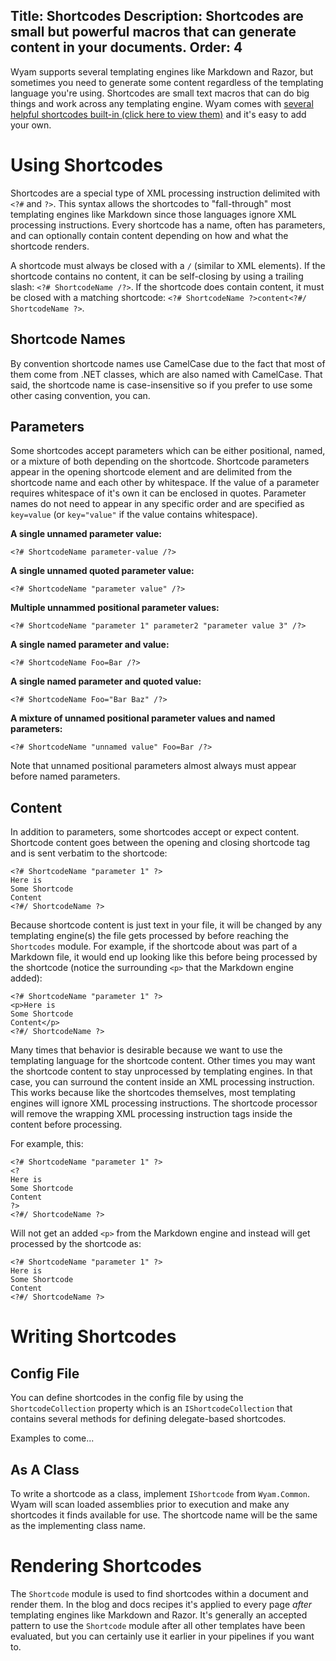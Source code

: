 Title: Shortcodes
Description: Shortcodes are small but powerful macros that can generate content in your documents.
Order: 4
---
Wyam supports several templating engines like Markdown and Razor, but sometimes you need to generate some content regardless of the templating language you're using. Shortcodes are small text macros that can do big things and work across any templating engine. Wyam comes with [several helpful shortcodes built-in (click here to view them)](/shortcodes) and it's easy to add your own.

# Using Shortcodes

Shortcodes are a special type of XML processing instruction delimited with `<?#` and `?>`. This syntax allows the shortcodes to "fall-through" most templating engines like Markdown since those languages ignore XML processing instructions. Every shortcode has a name, often has parameters, and can optionally contain content depending on how and what the shortcode renders.

A shortcode must always be closed with a `/` (similar to XML elements). If the shortcode contains no content, it can be self-closing by using a trailing slash: `<?# ShortcodeName /?>`. If the shortcode does contain content, it must be closed with a matching shortcode: `<?# ShortcodeName ?>content<?#/ ShortcodeName ?>`.

## Shortcode Names

By convention shortcode names use CamelCase due to the fact that most of them come from .NET classes, which are also named with CamelCase. That said, the shortcode name is case-insensitive so if you prefer to use some other casing convention, you can.

## Parameters

Some shortcodes accept parameters which can be either positional, named, or a mixture of both depending on the shortcode. Shortcode parameters appear in the opening shortcode element and are delimited from the shortcode name and each other by whitespace. If the value of a parameter requires whitespace of it's own it can be enclosed in quotes. Parameter names do not need to appear in any specific order and are specified as `key=value` (or `key="value"` if the value contains whitespace).

**A single unnamed parameter value:**

```
<?# ShortcodeName parameter-value /?>
```

**A single unnamed quoted parameter value:**

```
<?# ShortcodeName "parameter value" /?>
```

**Multiple unnammed positional parameter values:**

```
<?# ShortcodeName "parameter 1" parameter2 "parameter value 3" /?>
```

**A single named parameter and value:**

```
<?# ShortcodeName Foo=Bar /?>
```

**A single named parameter and quoted value:**

```
<?# ShortcodeName Foo="Bar Baz" /?>
```

**A mixture of unnamed positional parameter values and named parameters:**

```
<?# ShortcodeName "unnamed value" Foo=Bar /?>
```

Note that unnamed positional parameters almost always must appear before named parameters.

## Content

In addition to parameters, some shortcodes accept or expect content. Shortcode content goes between the opening and closing shortcode tag and is sent verbatim to the shortcode:

```
<?# ShortcodeName "parameter 1" ?>
Here is
Some Shortcode
Content
<?#/ ShortcodeName ?>
```

Because shortcode content is just text in your file, it will be changed by any templating engine(s) the file gets processed by before reaching the `Shortcodes` module. For example, if the shortcode about was part of a Markdown file, it would end up looking like this before being processed by the shortcode (notice the surrounding `<p>` that the Markdown engine added):

```
<?# ShortcodeName "parameter 1" ?>
<p>Here is
Some Shortcode
Content</p>
<?#/ ShortcodeName ?>
```

Many times that behavior is desirable because we want to use the templating language for the shortcode content. Other times you may want the shortcode content to stay unprocessed by templating engines. In that case, you can surround the content inside an XML processing instruction. This works because like the shortcodes themselves, most templating engines will ignore XML processing instructions. The shortcode processor will remove the wrapping XML processing instruction tags inside the content before processing.

For example, this:

```
<?# ShortcodeName "parameter 1" ?>
<?
Here is
Some Shortcode
Content
?>
<?#/ ShortcodeName ?>
```

Will not get an added `<p>` from the Markdown engine and instead will get processed by the shortcode as:

```
<?# ShortcodeName "parameter 1" ?>
Here is
Some Shortcode
Content
<?#/ ShortcodeName ?>
```

# Writing Shortcodes

## Config File

You can define shortcodes in the config file by using the `ShortcodeCollection` property which is an `IShortcodeCollection` that contains several methods for defining delegate-based shortcodes.

Examples to come...

## As A Class

To write a shortcode as a class, implement `IShortcode` from `Wyam.Common`. Wyam will scan loaded assemblies prior to execution and make any shortcodes it finds available for use. The shortcode name will be the same as the implementing class name.

# Rendering Shortcodes

The `Shortcode` module is used to find shortcodes within a document and render them. In the blog and docs recipes it's applied to every page _after_ templating engines like Markdown and Razor. It's generally an accepted pattern to use the `Shortcode` module after all other templates have been evaluated, but you can certainly use it earlier in your pipelines if you want to.